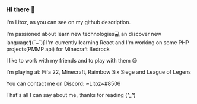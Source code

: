 ### Hi there 👋
I'm Litoz, as you can see on my github description.

I'm passioned about learn new technologies💻 an discover new languageƪ(˘⌣˘)ʃ
I'm currently learning React and I'm working on some PHP projects(PMMP api) for Minecraft Bedrock

I like to work with my friends and to play with them 😃

I'm playing at: Fifa 22, Minecraft, Raimbow Six Siege and League of Legens

You can contact me on Discord: ~Litoz~#8506

That's all I can say about me, thanks for reading (*^_^*)



<!--
Here are some ideas to get you started:

- 🔭 I’m currently working on ...
- 🌱 I’m currently learning ...
- 👯 I’m looking to collaborate on ...
- 🤔 I’m looking for help with ...
- 💬 Ask me about ...
- 📫 How to reach me: ...
- 😄 Pronouns: ...
- ⚡ Fun fact: ...
-->
